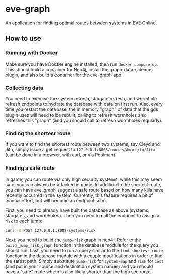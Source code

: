 # eve-graph
An application for finding optimal routes between systems in EVE Online.

## How to use
### Running with Docker
Make sure you have Docker engine installed, then run `docker compose up`. This should build a container for Neo4j,
install the graph-data-science plugin, and also build a container for the eve-graph app.

### Collecting data
You need to exercise the system refresh, stargate refresh, and wormhole refresh endpoints to hydrate the database
with data on first run. Also, every time you restart the database, the in memory "graph" of data that the gds plugin
uses will need to be rebuilt, calling to refresh wormholes also refreshes this "graph" (and you should call to refresh
wormholes regularly).

### Finding the shortest route
If you want to find the shortest route between two systems, say Cleyd and Jita, simply issue a get request to
`127.0.0.1:8008/routes/Amarr/to/Jita` (can be done in a browser, with curl, or via Postman).

### Finding a safe route
In game, you can route via only high security systems, while this may seem safe, you can always be attacked in game.
In addition to the shortest route, you can have eve_graph suggest a safe route based on how many kills have recently
occurred in the system. Currently, this feature requires a bit of manual effort, but will become an endpoint soon.

First, you need to already have built the database as above (systems, stargates, and wormholes). Then you need to call
the endpoint to assign a risk to each jump:
```bash
curl -X POST 127.0.0.1:8008/systems/risk
```

Next, you need to build the `jump-risk` graph in neo4j. Refer to the `build_jump_risk_graph` function in the database
module for the query you should run. Last, you need to run a query similar to the `find_shortest_route` function in the
database module with a couple modifications in order to find the safest path. Simply substitute `jump-risk` for
`system-map` and `risk` for `cost` (and put in your source and destination system names) and you should have a "safe" route
which is also likely shorter than the high sec route.